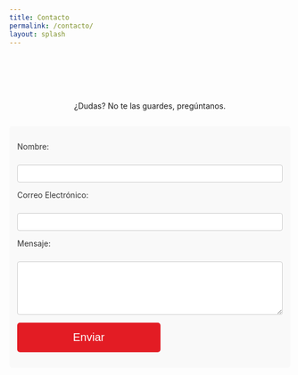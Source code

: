 ```yaml
---
title: Contacto
permalink: /contacto/
layout: splash
---
```


<style>
img {
  float: right;
  margin-left: 10px;
  margin-bottom: 10px;
  margin-top: 10px;
}
  form {
    max-width: 600px;
    margin: 2em auto;
    padding: 1em;
    background: #f9f9f9;
    border-radius: 5px;
  }
  form p {
    margin-bottom: 1em;
  }
  label {
    margin-bottom: .5em;
    color: #333333;
    display: block;
  }
  input, textarea {
    border: 1px solid #CCCCCC;
    padding: .5em;
    font-size: 1em;
    width: 100%;
    box-sizing: border-box;
    border-radius: 4px;
  }
  button {
    background-color: #e31c24;
    color: white;
    border: none;
    padding: 15px 100px;
    text-align: center;
    text-decoration: none;
    display: inline-block;
    font-size: 20px;
    border-radius: 5px;
    cursor: pointer;
  }
  button:hover {
    background-color: #9b1b20;
  }
</style>

<div style="text-align:center; margin-top:7em">
  ¿Dudas? No te las guardes, pregúntanos.
</div>

<form name="contact" action="/_pages/success.html" method="POST" data-netlify="true">
  <input type="hidden" name="form-name" value="contact" />
  <p>
    <label for="name">Nombre:</label><br />
    <input type="text" id="name" name="name" required />
  </p>
  <p>
    <label for="email">Correo Electrónico:</label><br />
    <input type="email" id="email" name="email" required />
  </p>
  <p>
    <label for="message">Mensaje:</label><br />
    <textarea id="message" name="message" rows="5" required></textarea>
  </p>
  <p>
    <button type="submit">Enviar</button>
  </p>
</form>
